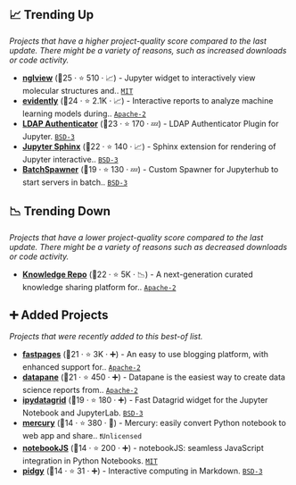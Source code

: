 ## 📈 Trending Up

_Projects that have a higher project-quality score compared to the last update. There might be a variety of reasons, such as increased downloads or code activity._

- <b><a href="https://github.com/nglviewer/nglview">nglview</a></b> (🥈25 ·  ⭐ 510 · 📈) - Jupyter widget to interactively view molecular structures and.. <code><a href="http://bit.ly/34MBwT8">MIT</a></code>
- <b><a href="https://github.com/evidentlyai/evidently">evidently</a></b> (🥈24 ·  ⭐ 2.1K · 📈) - Interactive reports to analyze machine learning models during.. <code><a href="http://bit.ly/3nYMfla">Apache-2</a></code>
- <b><a href="https://github.com/jupyterhub/ldapauthenticator">LDAP Authenticator</a></b> (🥇23 ·  ⭐ 170 · 💤) - LDAP Authenticator Plugin for Jupyter. <code><a href="http://bit.ly/3aKzpTv">BSD-3</a></code>
- <b><a href="https://github.com/jupyter/jupyter-sphinx">Jupyter Sphinx</a></b> (🥈22 ·  ⭐ 140 · 📈) - Sphinx extension for rendering of Jupyter interactive.. <code><a href="http://bit.ly/3aKzpTv">BSD-3</a></code>
- <b><a href="https://github.com/jupyterhub/batchspawner">BatchSpawner</a></b> (🥈19 ·  ⭐ 130 · 💤) - Custom Spawner for Jupyterhub to start servers in batch.. <code><a href="http://bit.ly/3aKzpTv">BSD-3</a></code>

## 📉 Trending Down

_Projects that have a lower project-quality score compared to the last update. There might be a variety of reasons such as decreased downloads or code activity._

- <b><a href="https://github.com/airbnb/knowledge-repo">Knowledge Repo</a></b> (🥉22 ·  ⭐ 5K · 📉) - A next-generation curated knowledge sharing platform for.. <code><a href="http://bit.ly/3nYMfla">Apache-2</a></code>

## ➕ Added Projects

_Projects that were recently added to this best-of list._

- <b><a href="https://github.com/fastai/fastpages">fastpages</a></b> (🥉21 ·  ⭐ 3K · ➕) - An easy to use blogging platform, with enhanced support for.. <code><a href="http://bit.ly/3nYMfla">Apache-2</a></code>
- <b><a href="https://github.com/datapane/datapane">datapane</a></b> (🥉21 ·  ⭐ 450 · ➕) - Datapane is the easiest way to create data science reports from.. <code><a href="http://bit.ly/3nYMfla">Apache-2</a></code>
- <b><a href="https://github.com/bloomberg/ipydatagrid">ipydatagrid</a></b> (🥉19 ·  ⭐ 180 · ➕) - Fast Datagrid widget for the Jupyter Notebook and JupyterLab. <code><a href="http://bit.ly/3aKzpTv">BSD-3</a></code>
- <b><a href="https://github.com/mljar/mercury">mercury</a></b> (🥉14 ·  ⭐ 380 · 🐣) - Mercury: easily convert Python notebook to web app and share.. <code>❗Unlicensed</code>
- <b><a href="https://github.com/jorgehpo/notebookJS">notebookJS</a></b> (🥉14 ·  ⭐ 200 · ➕) - notebookJS: seamless JavaScript integration in Python Notebooks. <code><a href="http://bit.ly/34MBwT8">MIT</a></code>
- <b><a href="https://github.com/deathbeds/pidgy">pidgy</a></b> (🥉14 ·  ⭐ 31 · ➕) - Interactive computing in Markdown. <code><a href="http://bit.ly/3aKzpTv">BSD-3</a></code>

